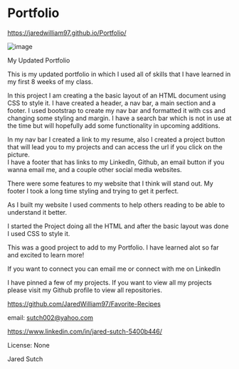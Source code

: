 # Portfolio
https://jaredwilliam97.github.io/Portfolio/

![image](https://user-images.githubusercontent.com/80869140/121293880-034c5480-c8b2-11eb-97c3-4efce9475528.png)









My Updated Portfolio

This is my updated portfolio in which I used all of skills that I have learned in my first 8 weeks of my class. 

In this project I am creating a the basic layout of an HTML document using CSS to style it. I have created a header, a nav bar, a main section and a footer. I used bootstrap to create my nav bar and formatted it with css and changing some styling and margin.  I have a search bar which is not in use at the time but will hopefully add some functionality in upcoming additions. 

In my nav bar I created a link to my resume, also I created a project button that will lead you to my projects and can access the url if you click on the picture.  
I have a footer that has links to my LinkedIn, Github, an email button if you wanna email me, and a couple other social media websites. 


There were some features to my website that I think will stand out. My footer I took a long time styling and trying to get it perfect.  

As I built my website I used comments to help others reading to be able to understand it better.

I started the Project doing all the HTML and after the basic layout was done I used CSS to style it.

This was a good project to add to my Portfolio. I have learned alot so far and excited to learn more!

If you want to connect you can email me or connect with me on LinkedIn

I have pinned a few of my projects. If you want to view all my projects please visit my Github profile to view all repositories.  

https://github.com/JaredWilliam97/Favorite-Recipes

email: sutch002@yahoo.com


https://www.linkedin.com/in/jared-sutch-5400b446/

License: None

Jared Sutch

